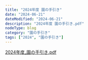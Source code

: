 ```yaml
---
title: "2024年度 園の手引き"
date: "2024-06-21"
dateModified: "2024-06-21"
description: "2024年度 園の手引き.pdf"
nodeType: blog
category: "園の手引き"
tags: ["2024", "園の手引き"]
---
```


<a href="/doc/2024年度_園の手引き.pdf" target="_blank">2024年度_園の手引き.pdf</a>
